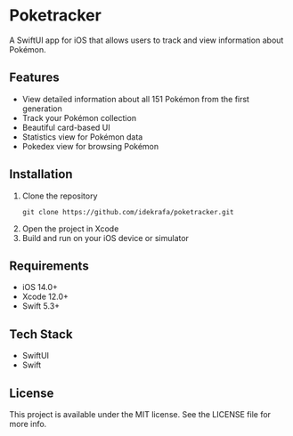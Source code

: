 # Poketracker

A SwiftUI app for iOS that allows users to track and view information about Pokémon.

## Features

- View detailed information about all 151 Pokémon from the first generation
- Track your Pokémon collection
- Beautiful card-based UI
- Statistics view for Pokémon data
- Pokedex view for browsing Pokémon


## Installation

1. Clone the repository
   ```
   git clone https://github.com/idekrafa/poketracker.git
   ```
2. Open the project in Xcode
3. Build and run on your iOS device or simulator

## Requirements

- iOS 14.0+
- Xcode 12.0+
- Swift 5.3+

## Tech Stack

- SwiftUI
- Swift

## License

This project is available under the MIT license. See the LICENSE file for more info.
